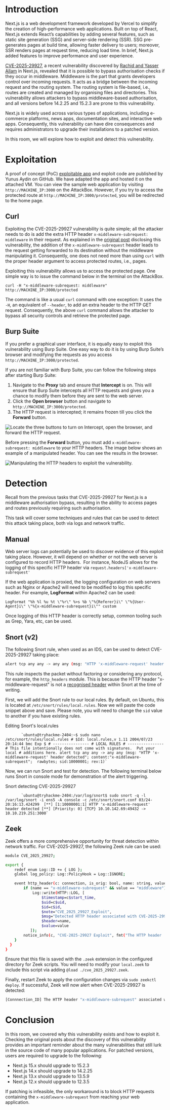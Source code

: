 
# Introduction

Next.js is a web development framework developed by Vercel to simplify the creation of high-performance web applications. Built on top of React, Next.js extends React’s capabilities by adding several features, such as static site generation (SSG) and server-side rendering (SSR). SSG pre-generates pages at build time, allowing faster delivery to users; moreover, SSR renders pages at request time, reducing load time. In brief, Next.js added features to improve performance and user experience.

[CVE-2025-29927](https://nvd.nist.gov/vuln/detail/CVE-2025-29927), a recent vulnerability discovered by [Rachid and Yasser Allam](https://zhero-web-sec.github.io/research-and-things/nextjs-and-the-corrupt-middleware) in Next.js, revealed that it is possible to bypass authorisation checks if they occur in middleware. Middleware is the part that grants developers control over incoming requests. It acts as a bridge between the incoming request and the routing system. The routing system is file-based, i.e., routes are created and managed by organising files and directories. This vulnerability allows attackers to bypass middleware-based authorisation, and all versions before 14.2.25 and 15.2.3 are prone to this vulnerability.

Next.js is widely used across various types of applications, including e-commerce platforms, news apps, documentation sites, and interactive web apps. Consequently, this vulnerability can have dire consequences and requires administrators to upgrade their installations to a patched version.

In this room, we will explore how to exploit and detect this vulnerability.


# Exploitation

A proof of concept (PoC) [exploitable app](https://github.com/aydinnyunus/CVE-2025-29927) and exploit code are published by Yunus Aydin on GitHub. We have adapted the app and hosted it on the attached VM. You can view the sample web application by visiting `http://MACHINE_IP:3000` on the AttackBox. However, if you try to access the protected route at `http://MACHINE_IP:3000/protected`, you will be redirected to the home page.

## Curl

Exploiting the CVE-2025-29927 vulnerability is quite simple; all the attacker needs to do is add the extra HTTP header `x-middleware-subrequest: middleware` in their request. As explained in the [original post](https://zhero-web-sec.github.io/research-and-things/nextjs-and-the-corrupt-middleware) disclosing this vulnerability, the addition of the `x-middleware-subrequest` header leads to the request getting forwarded to its destination without the middleware manipulating it. Consequently, one does not need more than using `curl` with the proper header argument to access protected routes, i.e., pages.

Exploiting this vulnerability allows us to access the protected page. One simple way is to issue the command below in the terminal on the AttackBox.

`curl -H "x-middleware-subrequest: middleware" http://MACHINE_IP:3000/protected`

The command is like a usual `curl` command with one exception: It uses the `-H`, an equivalent of `--header`, to add an extra header to the HTTP GET request. Consequently, the above `curl` command allows the attacker to bypass all security controls and retrieve the protected page.

## Burp Suite

If you prefer a graphical user interface, it is equally easy to exploit this vulnerability using Burp Suite. One easy way to do it is by using Burp Suite’s browser and modifying the requests as you access `http://MACHINE_IP:3000/protected`.

If you are not familiar with Burp Suite, you can follow the following steps after starting Burp Suite:

1. Navigate to the **Proxy** tab and ensure that **Intercept** is on. This will ensure that Burp Suite intercepts all HTTP requests and gives you a chance to modify them before they are sent to the web server.
2. Click the **Open browser** button and navigate to `http://MACHINE_IP:3000/protected`.
3. The HTTP request is intercepted; it remains frozen till you click the **Forward** button.

![Locate the three buttons to turn on Intercept, open the browser, and forward the HTTP request.](https://tryhackme-images.s3.amazonaws.com/user-uploads/5f04259cf9bf5b57aed2c476/room-content/5f04259cf9bf5b57aed2c476-1742904136259.png)  

Before pressing the **Forward** button, you must add `x-middleware-subrequest: middleware` to your HTTP headers. The image below shows an example of a manipulated header. You can see the results in the browser.

![Manipulating the HTTP headers to exploit the vulnerability.](https://tryhackme-images.s3.amazonaws.com/user-uploads/5f04259cf9bf5b57aed2c476/room-content/5f04259cf9bf5b57aed2c476-1742904159886.png)



# Detection

Recall from the previous tasks that CVE-2025-29927 for Next.js is a middleware authorisation bypass, resulting in the ability to access pages and routes previously requiring such authorisation.

This task will cover some techniques and rules that can be used to detect this attack taking place, both via logs and network traffic.

## Manual

Web server logs can potentially be used to discover evidence of this exploit taking place. However, it will depend on whether or not the web server is configured to record HTTP headers.  For instance, NodeJS allows for the logging of this specific HTTP header via `request.headers['x-middleware-subrequest'`

If the web application is proxied, the logging configuration on web servers such as Nginx or Apache2 will need to be modified to log this specific header. For example, **LogFormat** within Apache2 can be used:

`LogFormat "%h %l %u %t \"%r\" %>s %b \"%{Referer}i\" \"%{User-Agent}i\" \"%{x-middleware-subrequest}i\"" custom`

Once logging of this HTTP header is correctly setup, common tooling such as Grep, Yara, etc, can be used.

## Snort (v2)

The following Snort rule, when used as an IDS, can be used to detect CVE-2025-29927 taking place:

```bash
alert tcp any any -> any any (msg: "HTTP 'x-middleware-request' header detected, possible CVE-2025-29927 explotation"; content:"x-middleware-subrequest";  rawbytes; sid:10000001; rev:1)
```

This rule inspects the packet without factoring or considering any protocol, for example, the `http_headers` module. This is because the HTTP header "x-middleware-request" is not a [recognised header](https://docs.snort.org/rules/options/payload/http/header) within Snort at the time of writing.

First, we will add the Snort rule to our local rules. By default, on Ubuntu, this is located at `/etc/snort/rules/local.rules`. Now we will paste the code snippet above and save. Please note, you will need to change the `sid` value to another if you have existing rules.

Editing Snort's local.rules

           `ubuntu@tryhackme-2404:~$ sudo nano /etc/snort/rules/local.rules # $Id: local.rules,v 1.11 2004/07/23 20:14:44 bmc Exp $ # ---------------- # LOCAL RULES # ---------------- # This file intentionally does not come with signatures.  Put your local # additions here. alert tcp any any -> any any (msg: "HTTP 'x-middleware-request' header detected"; content:"x-middleware-subrequest";  rawbytes; sid:10000001; rev:1)`

Now, we can run Snort and test for detection. The following terminal below runs Snort in console mode for demonstration of the alert triggering.

Snort detecting CVE-2025-29927

           `ubuntu@tryhackme-2404:/var/log/snort$ sudo snort -q -l /var/log/snort -i ens5 -A console -c /etc/snort/snort.conf 03/24-20:16:13.424299  [**] [1:10000001:1] HTTP 'x-middleware-request' header detected [**] [Priority: 0] {TCP} 10.10.142.69:49432 -> 10.10.219.251:3000`
        

## Zeek

Zeek offers a more comprehensive opportunity for threat detection within network traffic. For CVE-2025-29927, the following Zeek rule can be used:

```bash
module CVE_2025_29927;

export {
    redef enum Log::ID += { LOG };
    global log_policy: Log::PolicyHook = Log::IGNORE;

    event http_header(c: connection, is_orig: bool, name: string, value: string) {
        if (name == "x-middleware-subrequest" && value == "middleware")
            Log::write(HTTP::LOG, [
                $timestamp=c$start_time,
                $uid=c$uid,
                $id=c$id,
                $note="CVE_2025_29927_Exploit",
                $msg="Detected HTTP header associated with CVE-2025-29927",
                $header=name,
                $value=value
           ]);
        notice_info(c, "CVE-2025-29927 Exploit", fmt("The HTTP header '%s' associated with CVE-2025-29927 was detected", value));
    }
  }
}
```

Ensure that this file is saved with the `.zeek` extension in the configured directory for Zeek scripts. You will need to modify your `local.zeek` to include this script via adding `@load ./cve_2025_29927.zeek`.

Finally, restart Zeek to apply the configuration changes via `sudo zeekctl deploy`. If successful, Zeek will now alert when CVE-2025-29927 is detected:

```bash
[Connnection_ID] The HTTP header "x-middleware-subrequest" associated with CVE-2025-29927 was detected
```


# Conclusion 

In this room, we covered why this vulnerability exists and how to exploit it. Checking the original posts about the discovery of this vulnerability provides an important reminder about the many vulnerabilities that still lurk in the source code of many popular applications. For patched versions, users are required to upgrade to the following:

- Next.js 15.x should upgrade to 15.2.3
- Next.js 14.x should upgrade to 14.2.25
- Next.js 13.x should upgrade to 13.5.9
- Next.js 12.x should upgrade to 12.3.5

If patching is infeasible, the only workaround is to block HTTP requests containing the `x-middleware-subrequest` from reaching your web application.

